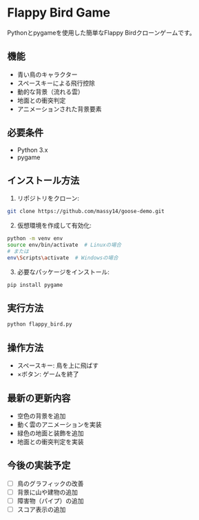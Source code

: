 # Flappy Bird Game

Pythonとpygameを使用した簡単なFlappy Birdクローンゲームです。

## 機能

- 青い鳥のキャラクター
- スペースキーによる飛行控除
- 動的な背景（流れる雲）
- 地面との衝突判定
- アニメーションされた背景要素

## 必要条件

- Python 3.x
- pygame

## インストール方法

1. リポジトリをクローン:
```bash
git clone https://github.com/massy14/goose-demo.git
```

2. 仮想環境を作成して有効化:
```bash
python -m venv env
source env/bin/activate  # Linuxの場合
# または
env\Scripts\activate  # Windowsの場合
```

3. 必要なパッケージをインストール:
```bash
pip install pygame
```

## 実行方法

```bash
python flappy_bird.py
```

## 操作方法

- スペースキー: 鳥を上に飛ばす
- ×ボタン: ゲームを終了

## 最新の更新内容

- 空色の背景を追加
- 動く雲のアニメーションを実装
- 緑色の地面と装飾を追加
- 地面との衝突判定を実装

## 今後の実装予定

- [ ] 鳥のグラフィックの改善
- [ ] 背景に山や建物の追加
- [ ] 障害物（パイプ）の追加
- [ ] スコア表示の追加